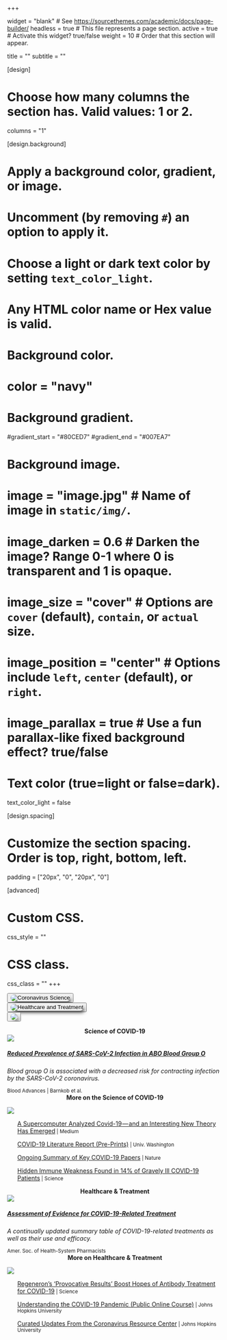 +++

widget = "blank"  # See https://sourcethemes.com/academic/docs/page-builder/
headless = true  # This file represents a page section.
active = true  # Activate this widget? true/false
weight = 10  # Order that this section will appear.

title = ""
subtitle = ""

[design]
  # Choose how many columns the section has. Valid values: 1 or 2.
  columns = "1"

[design.background]
  # Apply a background color, gradient, or image.
  #   Uncomment (by removing `#`) an option to apply it.
  #   Choose a light or dark text color by setting `text_color_light`.
  #   Any HTML color name or Hex value is valid.

  # Background color.
  # color = "navy"
  
  # Background gradient.
  #gradient_start = "#80CED7"
  #gradient_end = "#007EA7"
  
  # Background image.
  # image = "image.jpg"  # Name of image in `static/img/`.
  # image_darken = 0.6  # Darken the image? Range 0-1 where 0 is transparent and 1 is opaque.
  # image_size = "cover"  #  Options are `cover` (default), `contain`, or `actual` size.
  # image_position = "center"  # Options include `left`, `center` (default), or `right`.
  # image_parallax = true  # Use a fun parallax-like fixed background effect? true/false
  
  # Text color (true=light or false=dark).
  text_color_light = false

[design.spacing]
  # Customize the section spacing. Order is top, right, bottom, left.
  padding = ["20px", "0", "20px", "0"]

[advanced]
 # Custom CSS. 
 css_style = ""
 
 # CSS class.
 css_class = ""
+++

<script src="https://raw.githubusercontent.com/dickansj/MasterYourPPE/master/assets/js/newsCollapse.js"></script>

<div class="container" style="min-width: 0; min-height: 0">

  <div class="row align-items-center px-0" style="justify-content: space-evenly; min-width: 0; min-height: 0; overflow:hidden; flex-wrap:nowrap">
    <div class="col-xs-3 col-sm-3 col-md-3 col-lg-3 col-xl-3 mb-4 px-0" style="min-width: 0; min-height: 0">
      <button class="btn" type="button" style="min-width: 0" data-toggle="collapse" data-target="#science" role="button" aria-expanded="false" aria-controls="science" onclick="location.href = '#articles';">
        <img class="img-fluid" style="box-shadow: 0.4em 0.5em 0.75em -0.3em; border-radius: 1.7em" src="https://github.com/dickansj/MasterYourPPE/blob/master/assets/images/news/covid-science.png?raw=true" alt="Coronavirus Science">
      </button>
    </div>
    <div class="col-xs-3 col-sm-3 col-md-3 col-lg-3 col-xl-3 mb-4 px-0" style="min-width: 0; min-height: 0">
      <button class="btn" type="button" style="min-width: 0" data-toggle="collapse" data-target="#healthcare" role="button" aria-expanded="false" aria-controls="healthcare" onclick="location.href = '#articles';">
        <img class="img-fluid" style="box-shadow: 0.4em 0.5em 0.75em -0.3em; border-radius: 1.7em" src="https://github.com/dickansj/MasterYourPPE/blob/master/assets/images/news/covid-healthcare.png?raw=true" alt="Healthcare and Treatment">
      </button>
    </div>
    <div class="col-xs-3 col-sm-3 col-md-3 col-lg-3 col-xl-3 mb-4 px-0" style="min-width: 0; min-height: 0">
      <button class="btn" type="button" style="min-width: 0" onclick="window.open('https://covid19.who.int/','_blank');">
        <img class="img-fluid" style="box-shadow: 0.4em 0.5em 0.75em -0.3em; border-radius: 1.7em" src="https://github.com/dickansj/MasterYourPPE/blob/master/assets/images/news/who-dashboard.png?raw=true alt="WHO Coronavirus Dashboard">
      </button>
    </div>
  </div>

  <p><a id="articles"></a></p>

  <div class="collapse show" id="science">
    <div class="row align-items-center justify-content-around">
      <div class="col-xs-12 col-sm-12 col-md-9 col-lg-9 col-xl-8 my-4">
        <div class="card">
          <div class="card-header lead" style="font-weight: bold; text-align: center">Science of COVID-19</div>
          <a href="https://ashpublications.org/bloodadvances/article/4/20/4990/463793" target="_blank">
            <img class="card-img-top" src="https://ash.silverchair-cdn.com/ash/content_public/journal/bloodadvances/4/20/10.1182_bloodadvances.2020002657/1/advancesadv2020002657absf1.png?Expires=1606477954&Signature=fe9vKEshOM6vVK8h180P5fgV38b3a4LdJ5oQ6dMUWzAMup6ZkeiEVN9i9ExIyv4EfdYW3fGZiE8J-Z7w5076yL43qjF2VrUMnFuqR5dj2sH3vFO-WkkOS3eFHMJtF2mkIkRnaOFsiPETPkjhIkIknr3BEsAFpJIpT~0nB5-eHJvzUZyHv9niGabjzrSizQGqmX9nd1UR6xF5~AL4TwPInmsBPoKRlc27HKrSd0AqgMdiod9LGqsd7vxJEfAedN-qnHQZLTp4XqCnWqUBttpjSEwmxgCzczVDQJgRxyw013NqsolMHUAZldEFxv18Kvwqe7eomCbpcB~j9Ugpk~A4BA__&Key-Pair-Id=APKAIE5G5CRDK6RD3PGA">
          </a>
          <div class="card-body">
            <a href="https://ashpublications.org/bloodadvances/article/4/20/4990/463793" target="_blank">
              <h5 class="card-title">Reduced Prevalence of SARS-CoV-2 Infection in ABO Blood Group O</h5>
            </a>
            <p class="card-text text-left" style="font-style: italic">Blood group O is associated with a decreased risk for contracting infection by the SARS-CoV-2 coronavirus.</p>
          </div>
          <div class="card-footer">
            <small class="text-muted">Blood Advances | Barnkob et al.</small>
          </div>
        </div>
      </div>
    </div>
    <div class="row align-items-center justify-content-around">
      <div class="col-xs-12 col-sm-12 col-md-9 col-lg-9 col-xl-8">
        <div class="card">
          <div class="card-header" style="font-weight: bold; text-align: center">More on the Science of COVID-19</div>
          <div class="card-body">
            <p><a href="https://www.masteryourppe.com/#contact"><img src="https://img.shields.io/badge/contributions-welcome-brightgreen.svg?style=flat" class="mx-auto d-block"></a></p>
            <ul><a href="https://elemental.medium.com/a-supercomputer-analyzed-covid-19-and-an-interesting-new-theory-has-emerged-31cb8eba9d63" target="_blank">A Supercomputer Analyzed Covid-19 — and an Interesting New Theory Has Emerged</a><small class="text-muted"> | Medium</small></ul>
            <ul><a href="https://depts.washington.edu/pandemicalliance/covid-19-literature-report/latest-reports/" target="_blank">COVID-19 Literature Report (Pre-Prints)</a><small class="text-muted"> | Univ. Washington</small></ul>
            <ul><a href="https://www.nature.com/articles/d41586-020-00502-w" target="_blank">Ongoing Summary of Key COVID-19 Papers</a><small class="text-muted"> | Nature</small></ul>
            <ul><a href="https://www.sciencemag.org/news/2020/09/hidden-immune-weakness-found-14-gravely-ill-covid-19-patients" target="_blank">Hidden Immune Weakness Found in 14% of Gravely Ill COVID-19 Patients</a><small class="text-muted"> | Science</small></ul>
          </div>
        </div>
      </div>     
    </div>
  </div>

  <div class="collapse" id="healthcare">
    <div class="row align-items-center justify-content-around">
      <div class="col-xs-12 col-sm-12 col-md-9 col-lg-9 col-xl-8 my-4">
        <div class="card">
          <div class="card-header lead" style="font-weight: bold; text-align: center">Healthcare & Treatment</div>
          <a href="https://www.ashp.org/-/media/8CA43C674C6D4335B6A19852843C4052.ashx" target="_blank">
            <img class="card-img-top" src="https://www.ashp.org/-/media/assets/pharmacy-practice/resource-centers/Coronavirus/images/microsite/hero-1-microsite-883x441.ashx?h=441&w=883&la=en&hash=2EC9850512B045FEDC7DECEF361C9195A2EF8709">
          </a>
          <div class="card-body">
            <a href="https://www.ashp.org/-/media/8CA43C674C6D4335B6A19852843C4052.ashx" target="_blank">
              <h5 class="card-title">Assessment of Evidence for COVID-19-Related Treatment</h5>
            </a>
            <p class="card-text text-left" style="font-style: italic">A continually updated summary table of COVID-19-related treatments as well as their use and efficacy.</p>
          </div>
          <div class="card-footer">
            <small class="text-muted">Amer. Soc. of Health-System Pharmacists</small>
          </div>
        </div>
      </div>
    </div>
    <div class="row align-items-center justify-content-around">
      <div class="col-xs-12 col-sm-12 col-md-9 col-lg-9 col-xl-8">
        <div class="card">
          <div class="card-header" style="font-weight: bold; text-align: center">More on Healthcare & Treatment</div>
          <div class="card-body">
            <p><a href="https://www.masteryourppe.com/#contact"><img src="https://img.shields.io/badge/contributions-welcome-brightgreen.svg?style=flat" class="mx-auto d-block"></a></p>
            <ul><a href="https://www.sciencemag.org/news/2020/09/provocative-results-boost-hopes-antibody-treatment-covid-19" target="_blank">Regeneron’s ‘Provocative Results’ Boost Hopes of Antibody Treatment for COVID-19</a><small class="text-muted"> | Science</small></ul>
            <ul><a href="https://coronavirus.jhu.edu/covid-19-basics/understanding-covid-19" target="_blank">Understanding the COVID-19 Pandemic (Public Online Course)</a><small class="text-muted"> | Johns Hopkins University</small></ul>
            <ul><a href="https://coronavirus.jhu.edu/news" target="_blank">Curated Updates From the Coronavirus Resource Center</a><small class="text-muted"> | Johns Hopkins University</small></ul>
          </div>
        </div>
      </div>     
    </div>
  </div>
  
</div>
